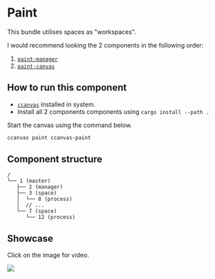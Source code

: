 # Paint

This bundle utilises spaces as "workspaces".

I would recommend looking the 2 components in the following order:

1. [`paint-manager`](./paint-manager)
2. [`paint-canvas`](./paint-canvas)

## How to run this component

- [`ccanvas`](https://github.com/siriusmart/ccanvas) installed in system.
- Install all 2 components components using `cargo install --path .`

Start the canvas using the command below.

```sh
ccanvas paint ccanvas-paint
```

## Component structure

```
/
└── 1 (master)
   ├── 2 (manager)
   ├── 3 (space)
   │  └── 8 (process)
   │  // ...
   └── 7 (space)
      └── 12 (process)
```

## Showcase

Click on the image for video.

[![](https://gmtex.siri.sh/api/usercontent/v1/file/id/1/tex/Dump/Showcases/ccanvas-paint.png)](https://gmtex.siri.sh/fs/1/Dump/Showcases/ccanvas-paint.webm)
